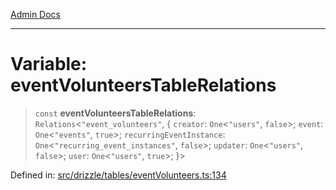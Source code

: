 [Admin Docs](/)

***

# Variable: eventVolunteersTableRelations

> `const` **eventVolunteersTableRelations**: `Relations`\<`"event_volunteers"`, \{ `creator`: `One`\<`"users"`, `false`\>; `event`: `One`\<`"events"`, `true`\>; `recurringEventInstance`: `One`\<`"recurring_event_instances"`, `false`\>; `updater`: `One`\<`"users"`, `false`\>; `user`: `One`\<`"users"`, `true`\>; \}\>

Defined in: [src/drizzle/tables/eventVolunteers.ts:134](https://github.com/Sourya07/talawa-api/blob/583d62db9438de398bb9012a4a2617e2cb268b08/src/drizzle/tables/eventVolunteers.ts#L134)
